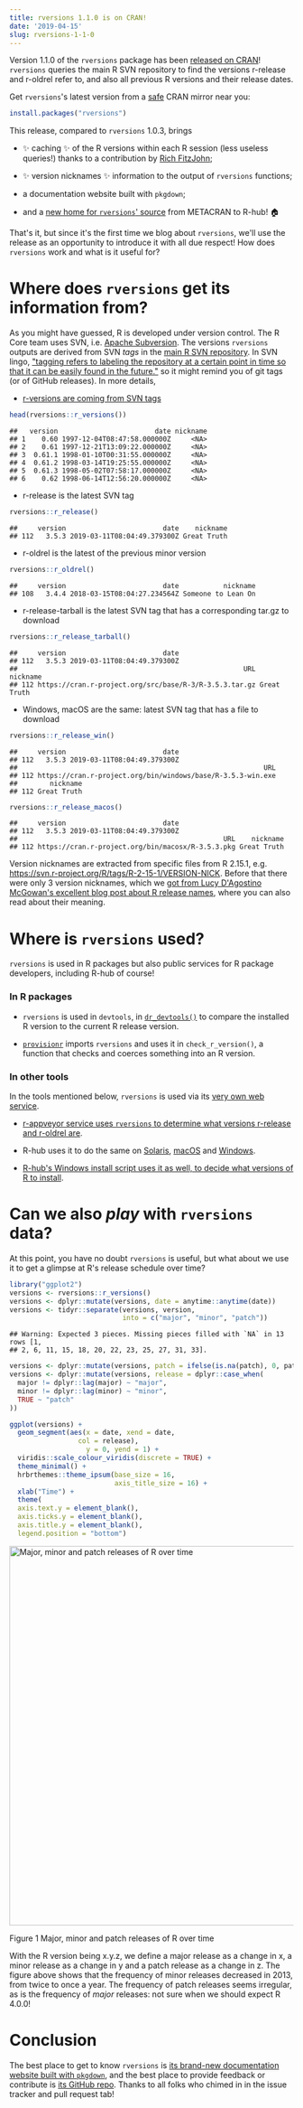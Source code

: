 ```yaml
---
title: rversions 1.1.0 is on CRAN!
date: '2019-04-15'
slug: rversions-1-1-0
---
```


Version 1.1.0 of the `rversions` package has been [released on CRAN](https://cran.r-project.org/package=rversions)! `rversions` queries the main R SVN repository to find the versions r-release and r-oldrel refer to, and also all previous R versions and their release dates.

Get `rversions`'s latest version from 
a [safe](https://rud.is/b/2019/03/03/cran-mirror-security/) CRAN mirror near
you:

```r
install.packages("rversions")
```

This release, compared to `rversions` 1.0.3, brings 

* :sparkles: caching :sparkles: of the R versions within each R session (less useless queries!) thanks to a contribution by [Rich FitzJohn](https://github.com/richfitz); 

* :sparkles: version nicknames :sparkles: information to the output of `rversions` functions;

* a documentation website built with `pkgdown`; 

* and a [new home for `rversions`' source](https://github.com/r-hub/rversions) from METACRAN to R-hub! :house:

That's it, but since it's the first time we blog about `rversions`, we'll use the release as an opportunity to introduce it with all due respect! How does `rversions` work and what is it useful for?

# Where does `rversions` get its information from?

As you might have guessed, R is developed under version control. The R Core team uses SVN, i.e. [Apache Subversion](https://en.wikipedia.org/wiki/Apache_Subversion). The versions `rversions` outputs are derived from SVN _tags_ in the [main R SVN repository](https://svn.r-project.org/R/). In SVN lingo, ["tagging refers to labeling the repository at a certain point in time so that it can be easily found in the future."](https://en.wikipedia.org/wiki/Apache_Subversion#Branching_and_tagging) so it might remind you of git tags (or of GitHub releases). In more details,

- [r-versions are coming from SVN tags](https://github.com/metacran/rversions/blob/36deaf5c4ffd648c7524d8e3225871e6d97d9ccf/R/rversions.R#L79)


```r
head(rversions::r_versions())
```

```
##   version                        date nickname
## 1    0.60 1997-12-04T08:47:58.000000Z     <NA>
## 2    0.61 1997-12-21T13:09:22.000000Z     <NA>
## 3  0.61.1 1998-01-10T00:31:55.000000Z     <NA>
## 4  0.61.2 1998-03-14T19:25:55.000000Z     <NA>
## 5  0.61.3 1998-05-02T07:58:17.000000Z     <NA>
## 6    0.62 1998-06-14T12:56:20.000000Z     <NA>
```

- r-release is the latest SVN tag


```r
rversions::r_release()
```

```
##     version                        date    nickname
## 112   3.5.3 2019-03-11T08:04:49.379300Z Great Truth
```

- r-oldrel is the latest of the previous minor version


```r
rversions::r_oldrel()
```

```
##     version                        date           nickname
## 108   3.4.4 2018-03-15T08:04:27.234564Z Someone to Lean On
```

- r-release-tarball is the latest SVN tag that has a corresponding tar.gz to download


```r
rversions::r_release_tarball()
```

```
##     version                        date
## 112   3.5.3 2019-03-11T08:04:49.379300Z
##                                                        URL    nickname
## 112 https://cran.r-project.org/src/base/R-3/R-3.5.3.tar.gz Great Truth
```

- Windows, macOS are the same: latest SVN tag that has a file to download


```r
rversions::r_release_win()
```

```
##     version                        date
## 112   3.5.3 2019-03-11T08:04:49.379300Z
##                                                             URL
## 112 https://cran.r-project.org/bin/windows/base/R-3.5.3-win.exe
##        nickname
## 112 Great Truth
```

```r
rversions::r_release_macos()
```

```
##     version                        date
## 112   3.5.3 2019-03-11T08:04:49.379300Z
##                                                   URL    nickname
## 112 https://cran.r-project.org/bin/macosx/R-3.5.3.pkg Great Truth
```

Version nicknames are extracted from specific files from R 2.15.1, e.g. https://svn.r-project.org/R/tags/R-2-15-1/VERSION-NICK. Before that there were only 3 version nicknames, which we [got from Lucy D'Agostino McGowan's excellent blog post about R release names](https://livefreeordichotomize.com/2017/09/28/r-release-names/), where you can also read about their meaning.

# Where is `rversions` used?

`rversions` is used in R packages but also public services for R package developers, including R-hub of course!

### In R packages

* `rversions` is used in `devtools`, in [`dr_devtools()`](https://devtools.r-lib.org/reference/dr_devtools.html) to compare the installed R version to the current R release version.

* [`provisionr`](https://github.com/mrc-ide/provisionr) imports `rversions` and uses it in `check_r_version()`, a function that checks and coerces something into an R version.

### In other tools

In the tools mentioned below, `rversions` is used via its [very own web service](https://github.com/r-hub/rversions.app#readme).

- [r-appveyor service uses `rversions` to determine what versions r-release and r-oldrel are](https://github.com/krlmlr/r-appveyor/blob/master/scripts/appveyor-tool.ps1#L77-L87).

- R-hub uses it to do the same on [Solaris](https://github.com/r-hub/solarischeck/blob/d3edc6077f52081a53b2ed8b9ec40e17176fdb43/run.sh#L105), [macOS](https://github.com/r-hub/macoscheck/blob/846f87d1ad1c4b4aeb283a986e084913f203879f/run.sh#L160) and [Windows](https://github.com/r-hub/wincheck/blob/591ea8d9a28cd5044c063e88f46ef0507fa16fc7/run.ps1#L114).

- [R-hub's Windows install script uses it as well, to decide what versions of R to install](https://github.com/r-hub/rhub-server/blob/master/jenkins/scripts/windows-2008-setup.ps1#L74-L79).


# Can we also _play_ with `rversions` data?

At this point, you have no doubt `rversions` is useful, but what about we use it to get a glimpse at R's release schedule over time?



```r
library("ggplot2")
versions <- rversions::r_versions()
versions <- dplyr::mutate(versions, date = anytime::anytime(date))
versions <- tidyr::separate(versions, version,
                            into = c("major", "minor", "patch"))
```

```
## Warning: Expected 3 pieces. Missing pieces filled with `NA` in 13 rows [1,
## 2, 6, 11, 15, 18, 20, 22, 23, 25, 27, 31, 33].
```

```r
versions <- dplyr::mutate(versions, patch = ifelse(is.na(patch), 0, patch))
versions <- dplyr::mutate(versions, release = dplyr::case_when(
  major != dplyr::lag(major) ~ "major",
  minor != dplyr::lag(minor) ~ "minor",
  TRUE ~ "patch"
))

ggplot(versions) +
  geom_segment(aes(x = date, xend = date,
                 col = release), 
                   y = 0, yend = 1) +
  viridis::scale_colour_viridis(discrete = TRUE) +
  theme_minimal() +
  hrbrthemes::theme_ipsum(base_size = 16,
                          axis_title_size = 16) +
  xlab("Time") + 
  theme(
  axis.text.y = element_blank(),
  axis.ticks.y = element_blank(),
  axis.title.y = element_blank(),
  legend.position = "bottom")
```

<div class="figure">
<img src="/post/2019-04-15-rversions-1-1-0_files/figure-html/unnamed-chunk-1-1.png" alt="Major, minor and patch releases of R over time" width="672" />
<p class="caption">Figure 1 Major, minor and patch releases of R over time</p>
</div>

With the R version being x.y.z, we define a major release as a change in x, a minor release as a change in y and a patch release as a change in z. The figure above shows that the frequency of minor releases decreased in 2013, from twice to once a year. The frequency of patch releases seems irregular, as is the frequency of _major_ releases: not sure when we should expect R 4.0.0!

# Conclusion

The best place to get to know `rversions` is [its brand-new documentation website built with `pkgdown`](https://r-hub.github.io/rversions), and the best place to provide feedback or contribute is [its GitHub repo](https://github.com/r-hub/rversions). Thanks to all folks who chimed in in the issue tracker and pull request tab!
